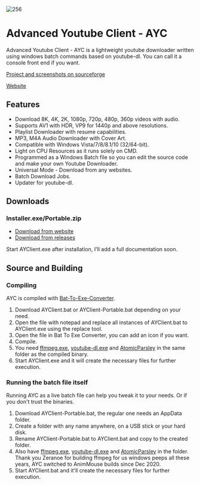 ![256](https://user-images.githubusercontent.com/60822601/115324256-36724180-a1a7-11eb-929c-c0d1221b7b84.png)

# Advanced Youtube Client - AYC
Advanced Youtube Client - AYC is a lightweight youtube downloader written using windows batch commands based on youtube-dl.
You can call it a console front end if you want.

[Project and screenshots on sourceforge](https://sourceforge.net/projects/advanced-youtube-client-ayc/)

[Website](https://advanced-youtube-client-ayc.sourceforge.io/)

## Features

- Download 8K, 4K, 2K, 1080p, 720p, 480p, 360p videos with audio.
- Supports AV1 with HDR, VP9 for 1440p and above resolutions.
- Playlist Downloader with resume capabilities.
- MP3, M4A Audio Downloader with Cover Art.
- Compatible with Windows Vista/7/8/8.1/10 (32/64-bit).
- Light on CPU Resources as it runs solely on CMD.
- Programmed as a Windows Batch file so you can edit the source code and make your own Youtube Downloader.
- Universal Mode - Download from any websites.
- Batch Download Jobs.
- Updater for youtube-dl.

## Downloads
### Installer.exe/Portable.zip

  - [Download from website](https://advanced-youtube-client-ayc.sourceforge.io)
  - [Download from releases](https://github.com/adithya-s-sekhar/advanced-youtube-client-ayc/releases) 
    
Start AYClient.exe after installation, I'll add a full documentation soon.

## Source and Building

### Compiling
AYC is compiled with [Bat-To-Exe-Converter](https://github.com/adithya-s-sekhar/Bat-To-Exe-Converter-Installer-Portable).

1. Download AYClient.bat or AYClient-Portable.bat depending on your need.
2. Open the file with notepad and replace all instances of AYClient.bat to AYClient.exe using the replace tool.
3. Open the file in Bat To Exe Converter, you can add an icon if you want.
4. Compile.
5. You need [ffmpeg.exe](https://github.com/AnimMouse/ffmpeg-stable-autobuild/), [youtube-dl.exe](https://youtube-dl.org) and [AtomicParsley](https://sourceforge.net/projects/atomicparsley/files/) in the same folder as the compiled binary.
6. Start AYClient.exe and it will create the necessary files for further execution.

### Running the batch file itself
Running AYC as a live batch file can help you tweak it to your needs. Or if you don't trust the binaries.

1. Download AYClient-Portable.bat, the regular one needs an AppData folder.
2. Create a folder with any name anywhere, on a USB stick or your hard disk.
3. Rename AYClient-Portable.bat to AYClient.bat and copy to the created folder.
4. Also have [ffmpeg.exe](https://github.com/AnimMouse/ffmpeg-stable-autobuild/), [youtube-dl.exe](https://youtube-dl.org) and [AtomicParsley](https://sourceforge.net/projects/atomicparsley/files/) in the folder.\
   Thank you Zeranoe for building ffmpeg for us windows peeps all these years, AYC switched to AnimMouse builds since Dec 2020.
5. Start AYClient.bat and it'll create the necessary files for further execution.
